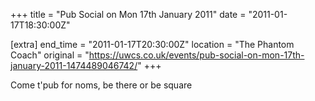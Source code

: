 +++
title = "Pub Social on Mon 17th January 2011"
date = "2011-01-17T18:30:00Z"

[extra]
end_time = "2011-01-17T20:30:00Z"
location = "The Phantom Coach"
original = "https://uwcs.co.uk/events/pub-social-on-mon-17th-january-2011-1474489046742/"
+++

Come t'pub for noms, be there or be square

